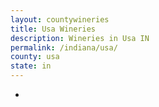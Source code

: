 ```yaml
---
layout: countywineries
title: Usa Wineries
description: Wineries in Usa IN
permalink: /indiana/usa/
county: usa
state: in
---
```

-
